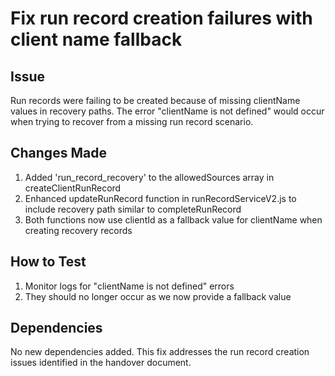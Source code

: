 # Fix run record creation failures with client name fallback

## Issue
Run records were failing to be created because of missing clientName values in recovery paths. The error "clientName is not defined" would occur when trying to recover from a missing run record scenario.

## Changes Made
1. Added 'run_record_recovery' to the allowedSources array in createClientRunRecord
2. Enhanced updateRunRecord function in runRecordServiceV2.js to include recovery path similar to completeRunRecord
3. Both functions now use clientId as a fallback value for clientName when creating recovery records

## How to Test
1. Monitor logs for "clientName is not defined" errors
2. They should no longer occur as we now provide a fallback value

## Dependencies
No new dependencies added. This fix addresses the run record creation issues identified in the handover document.